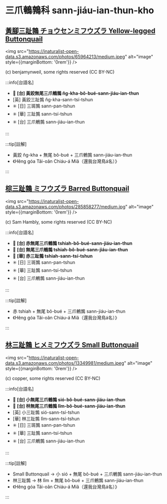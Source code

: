 # 三爪鵪鶉科 sann-jiáu-ian-thun-kho

## [黃腳三趾鶉 チョウセンミフウズラ Yellow-legged Buttonquail](https://ebird.org/species/yelbut1)

<img src="https://inaturalist-open-data.s3.amazonaws.com/photos/65964213/medium.jpeg" alt="image" style={{marginBottom: '0rem'}} />

<p className="image-caption">
(c) benjamynweil, some rights reserved (CC BY-NC)
</p>

:::info[台語名]

- 🎯 **[台] 黃跤無尾三爪鵪鶉 n̂g-kha-bô-bué-sann-jiáu-ian-thun**
- [英] 黃跤三趾鶉 n̂g-kha-sann-tsí-tshun
- ✳️ [日] 三斑鶉 sann-pan-tshun
- ✳️ [華] 三趾鶉 sann-tsí-tshun
- ✳️ [台] 三爪鵪鶉 sann-jiáu-ian-thun

:::

:::tip[註解]

- 黃跤 n̂g-kha + 無尾 bô-bué + 三爪鵪鶉 sann-jiáu-ian-thun
- 《Hêng góa Tâi-oân Chiáu-á Miâ（還我台灣鳥á名）》

:::

## [棕三趾鶉 ミフウズラ Barred Buttonquail](https://ebird.org/species/barbut1)

<img src="https://inaturalist-open-data.s3.amazonaws.com/photos/285858277/medium.jpg" alt="image" style={{marginBottom: '0rem'}} />

<p className="image-caption">
(c) Sam Hambly, some rights reserved (CC BY-NC)
</p>

:::info[台語名]

- 🎯 **[台] 赤無尾三爪鵪鶉 tshiah-bô-bué-sann-jiáu-ian-thun**
- 🎯 **[台] 無尾三爪鵪鶉 tshiah-bô-bué-sann-jiáu-ian-thun**
- 🎯 **[華] 赤三趾鶉 tshiah-sann-tsí-tshun**
- ✳️ [日] 三斑鶉 sann-pan-tshun
- ✳️ [華] 三趾鶉 sann-tsí-tshun
- ✳️ [台] 三爪鵪鶉 sann-jiáu-ian-thun

:::

:::tip[註解]

- 赤 tshiah + 無尾 bô-bué + 三爪鵪鶉 sann-jiáu-ian-thun
- 《Hêng góa Tâi-oân Chiáu-á Miâ（還我台灣鳥á名）》

:::

## [林三趾鶉 ヒメミフウズラ Small Buttonquail](https://ebird.org/species/smabut2)

<img src="https://inaturalist-open-data.s3.amazonaws.com/photos/13349981/medium.jpeg" alt="image" style={{marginBottom: '0rem'}} />

<p className="image-caption">
(c) copper, some rights reserved (CC BY-NC)
</p>

:::info[台語名]

- 🎯 **[台] 小無尾三爪鵪鶉 sió-bô-bué-sann-jiáu-ian-thun**
- 🎯 **[台] 林無尾三爪鵪鶉 lîm-bô-bué-sann-jiáu-ian-thun**
- [英] 小三趾鶉 sió-sann-tsí-tshun
- [華] 林三趾鶉 lîm-sann-tsí-tshun
- ✳️ [日] 三斑鶉 sann-pan-tshun
- ✳️ [華] 三趾鶉 sann-tsí-tshun
- ✳️ [台] 三爪鵪鶉 sann-jiáu-ian-thun

:::

:::tip[註解]

- Small Buttonquail -> 小 sió + 無尾 bô-bué + 三爪鵪鶉 sann-jiáu-ian-thun
- 林三趾鶉 -> 林 lîm + 無尾 bô-bué + 三爪鵪鶉 sann-jiáu-ian-thun
- 《Hêng góa Tâi-oân Chiáu-á Miâ（還我台灣鳥á名）》

:::
